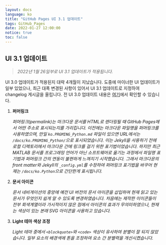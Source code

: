 ```yaml
---
layout: docs
language: ko
title: "GitHub Pages UI 3.1 업데이트"
tags: GitHub_Pages
date: 2022-01-27 12:00:00
notice: true
toc: false
---
```

## UI 3.1 업데이트
> *2022년 1월 26일부로 UI 3.1 업데이트가 적용됩니다.*

UI 3.0 업데이트가 적용된지 대략 4개월이 지났습니다. 도중에 마이너한 UI 업데이트가 일부 있었으나, 최근 대폭 변경된 사항이 있어서 UI 3.1 업데이트로 지정하여 changelog 게시글을 올립니다. 전 UI 3.0 업데이트 내용은 [여기](/blog/ko.update_ui_v3)에서 확인할 수 있습니다.

1. **퍼머링크**

    *퍼머링크(permalink)는 마크다운 문서를 HTML로 렌더링될 때 GitHub Pages에서 어떤 주소로 표시되는지를 가리킵니다. 이전에는 마크다운 파일명을 퍼머링크를 사용하였으며, 만일 `ko.PRGMING_Python.md` 파일이 있으면 URL에서는 `/docs/ko.PRGMING_Python/`으로 표시되었습니다. 이는 Jekyll을 사용하기 전에 로컬 디렉토리에서 마크다운 간에 링크를 걸기 위한 표기법이었습니다. 하지만 최근 MATLAB 문서를 프로그래밍 언어가 아닌 소프트웨어로 옮기는 과정에서 파일명 표기법과 퍼머링크 간의 연동이 불편하게 느껴지기 시작했습니다. 그래서 마크다운의 front matter와 Jekyll의 `_config.yml`를 수정하여 퍼머링크 표기법을 바꾸어 현재는 `/docs/ko.Python`으로 간단한게 표시됩니다.*

2. **문서 아이콘**

    *문서 네비게이션의 중앙에 예전 UI 버전의 문서 아이콘을 삽입하여 현재 읽고 있는 문서가 무엇인지 쉽게 알 수 있도록 변경하였습니다. 처음에는 제작한 이이콘들이 전부 회색계열이라 가시적이지 않은 점에서 아이콘의 효과가 무의미하였으나, 현재는 색상이 있는 본래 SVG 아이콘을 사용하고 있습니다.*

3. **Light 테마 색상 조정**

    *Light 테마 중에서 `<blockquote>`와 `<code>` 색상이 유사하여 분별이 잘 되지 않았습니다. 일부 요소의 배경색에 톤을 조정하여 요소 간 분별력을 개선시켰습니다.*
